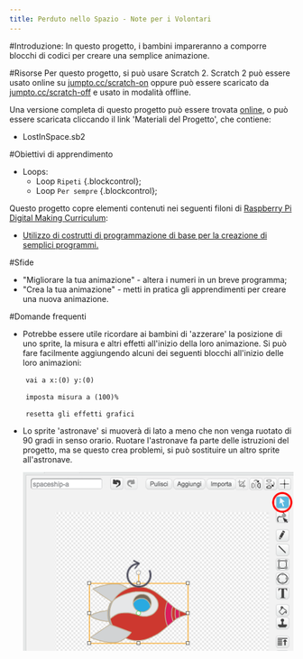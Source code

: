 ```yaml
---
title: Perduto nello Spazio - Note per i Volontari
---
```


#Introduzione:
In questo progetto, i bambini impareranno a comporre blocchi di codici per creare una semplice animazione.

#Risorse
Per questo progetto, si può usare Scratch 2. Scratch 2 può essere usato online su [jumpto.cc/scratch-on](http://jumpto.cc/scratch-on) oppure può essere scaricato da [jumpto.cc/scratch-off](http://jumpto.cc/scratch-off) e usato in modalità offline.

Una versione completa di questo progetto può essere trovata <a href="http://scratch.mit.edu/projects/26818098/#editor">online</a>, o può essere scaricata cliccando il link 'Materiali del Progetto', che contiene:

+ LostInSpace.sb2

#Obiettivi di apprendimento
+ Loops:
	+ Loop `Ripeti` {.blockcontrol};
	+ Loop `Per sempre` {.blockcontrol};

Questo progetto copre elementi contenuti nei seguenti filoni di [Raspberry Pi Digital Making Curriculum](http://rpf.io/curriculum):

+ [Utilizzo di costrutti di programmazione di base per la creazione di semplici programmi.](https://www.raspberrypi.org/curriculum/programming/creator)

#Sfide
+ "Migliorare la tua animazione" - altera i numeri in un breve programma;
+ "Crea la tua animazione" - metti in pratica gli apprendimenti per creare una nuova animazione.

#Domande frequenti
+ Potrebbe essere utile ricordare ai bambini di 'azzerare' la posizione di uno sprite, la misura e altri effetti all'inizio della loro animazione. Si può fare facilmente aggiungendo alcuni dei seguenti blocchi all'inizio delle loro animazioni:

```blocchi
	vai a x:(0) y:(0)
```

```blocchi
	imposta misura a (100)%
```

```blocchi
	resetta gli effetti grafici
```

+ Lo sprite 'astronave' si muoverà di lato a meno che non venga ruotato di 90 gradi in senso orario. Ruotare l'astronave fa parte delle istruzioni del progetto, ma se questo crea problemi, si può sostituire un altro sprite all'astronave.

	![screenshot](images/space-rotate.png)